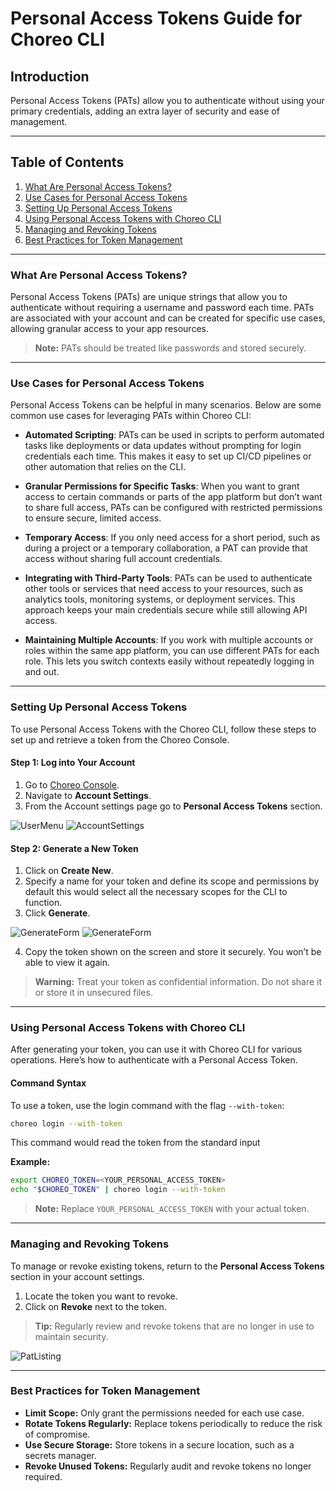 # Personal Access Tokens Guide for Choreo CLI

## Introduction
Personal Access Tokens (PATs) allow you to authenticate without using your primary credentials, adding an extra layer of security and ease of management. 

---

## Table of Contents

1. [What Are Personal Access Tokens?](#what-are-personal-access-tokens)
2. [Use Cases for Personal Access Tokens](#use-cases-for-personal-access-tokens)
3. [Setting Up Personal Access Tokens](#setting-up-personal-access-tokens)
3. [Using Personal Access Tokens with Choreo CLI](#using-personal-access-tokens-with-cli-tool)
4. [Managing and Revoking Tokens](#managing-and-revoking-tokens)
5. [Best Practices for Token Management](#best-practices-for-token-management)

---

### What Are Personal Access Tokens?
Personal Access Tokens (PATs) are unique strings that allow you to authenticate without requiring a username and 
password each time. PATs are associated with your account and can be created for specific use cases, allowing granular 
access to your app resources.

> **Note:** PATs should be treated like passwords and stored securely.

---

### Use Cases for Personal Access Tokens

Personal Access Tokens can be helpful in many scenarios. Below are some common use cases for leveraging PATs within 
Choreo CLI:

- **Automated Scripting**: PATs can be used in scripts to perform automated tasks like deployments or data updates 
without prompting for login credentials each time. This makes it easy to set up CI/CD pipelines or other automation 
that relies on the CLI.

- **Granular Permissions for Specific Tasks**: When you want to grant access to certain commands or parts of the app
platform but don’t want to share full access, PATs can be configured with restricted permissions to ensure secure,
limited access.

- **Temporary Access**: If you only need access for a short period, such as during a project or a temporary 
collaboration, a PAT can provide that access without sharing full account credentials.

- **Integrating with Third-Party Tools**: PATs can be used to authenticate other tools or services that need access to
your resources, such as analytics tools, monitoring systems, or deployment services. This approach keeps your main
credentials secure while still allowing API access.

- **Maintaining Multiple Accounts**: If you work with multiple accounts or roles within the same app platform, you can
use different PATs for each role. This lets you switch contexts easily without repeatedly logging in and out.

---

### Setting Up Personal Access Tokens

To use Personal Access Tokens with the Choreo CLI, follow these steps to set up and retrieve a token from 
the Choreo Console.

#### Step 1: Log into Your Account
1. Go to [Choreo Console](https://console.choreo.dev).
2. Navigate to **Account Settings**.
3. From the Account settings page go to **Personal Access Tokens** section.

![UserMenu](../assets/img/choreo-cli/personal-access-tokens/user-menu.png)
![AccountSettings](../assets/img/choreo-cli/personal-access-tokens/account-settings.png)

#### Step 2: Generate a New Token
1. Click on **Create New**.
2. Specify a name for your token and define its scope and permissions by default this would select all the necessary 
scopes for the CLI to function.
3. Click **Generate**.

![GenerateForm](../assets/img/choreo-cli/personal-access-tokens/create-pat.png)
![GenerateForm](../assets/img/choreo-cli/personal-access-tokens/generated-pat.png)

4. Copy the token shown on the screen and store it securely. You won’t be able to view it again.

> **Warning:** Treat your token as confidential information. Do not share it or store it in unsecured files.

---

### Using Personal Access Tokens with Choreo CLI

After generating your token, you can use it with Choreo CLI for various operations. Here’s how to authenticate with 
a Personal Access Token.

#### Command Syntax
To use a token, use the login command with the flag `--with-token`:

```bash
choreo login --with-token
```

This command would read the token from the standard input

**Example:**
```bash
export CHOREO_TOKEN=<YOUR_PERSONAL_ACCESS_TOKEN>
echo "$CHOREO_TOKEN" | choreo login --with-token
```

> **Note:** Replace `YOUR_PERSONAL_ACCESS_TOKEN` with your actual token.

---

### Managing and Revoking Tokens

To manage or revoke existing tokens, return to the **Personal Access Tokens** section in your account settings.

1. Locate the token you want to revoke.
2. Click on **Revoke** next to the token.

> **Tip:** Regularly review and revoke tokens that are no longer in use to maintain security.

![PatListing](../assets/img/choreo-cli/personal-access-tokens/pat-listing.png)

---

### Best Practices for Token Management

- **Limit Scope:** Only grant the permissions needed for each use case.
- **Rotate Tokens Regularly:** Replace tokens periodically to reduce the risk of compromise.
- **Use Secure Storage:** Store tokens in a secure location, such as a secrets manager.
- **Revoke Unused Tokens:** Regularly audit and revoke tokens no longer required.

